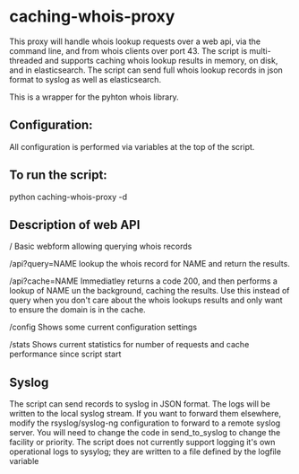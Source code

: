 # caching-whois-proxy

This proxy will handle whois lookup requests over a web api, via the command line, and from whois clients over port 43. The script is multi-threaded and supports caching whois lookup results in memory, on disk, and in elasticsearch. The script can send full whois lookup records in json format to syslog as well as elasticsearch. 

This is a wrapper for the pyhton whois library.  

## Configuration:
All configuration is performed via variables at the top of the script. 

## To run the script:
python caching-whois-proxy -d

## Description of web API
/ Basic webform allowing querying whois records

/api?query=NAME lookup the whois record for NAME and return the results.
  
/api?cache=NAME Immediatley returns a code 200, and then performs a lookup of NAME un the background, caching the results. Use this instead of query when you don't care about the whois lookups results and only want to ensure the domain is in the cache.
  
/config Shows some current configuration settings

/stats Shows current statistics for number of requests and cache performance since script start

## Syslog
The script can send records to syslog in JSON format. The logs will be written to the local syslog stream. If you want to forward them elsewhere, modify the rsyslog/syslog-ng configuration to forward  to a remote syslog server. You will need to change the code in send_to_syslog to change the facility or priority. The script does not currently support logging it's own operational logs to sysylog; they are written to a file defined by the logfile variable
  

